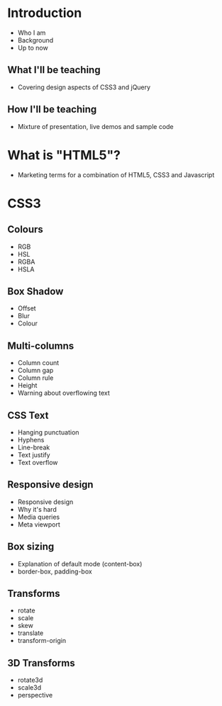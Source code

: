 # Introduction

* Who I am
* Background
* Up to now

## What I'll be teaching

* Covering design aspects of CSS3 and jQuery

## How I'll be teaching

* Mixture of presentation, live demos and sample code

# What is "HTML5"?

* Marketing terms for a combination of HTML5, CSS3 and Javascript

# CSS3

## Colours

* RGB
* HSL
* RGBA
* HSLA

## Box Shadow

* Offset
* Blur
* Colour

## Multi-columns

* Column count
* Column gap
* Column rule
* Height
* Warning about overflowing text

## CSS Text

* Hanging punctuation
* Hyphens
* Line-break
* Text justify
* Text overflow

## Responsive design

* Responsive design
* Why it's hard
* Media queries
* Meta viewport

## Box sizing

* Explanation of default mode (content-box)
* border-box, padding-box

## Transforms

* rotate
* scale
* skew
* translate
* transform-origin

## 3D Transforms

* rotate3d
* scale3d
* perspective

